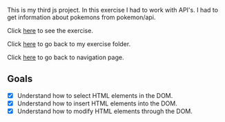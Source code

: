 This is my third js project. In this exercise I had to work with API's. I had to get information about pokemons from pokemon/api. 

Click [here](https://scenoxmans.github.io/learning-frontend/exercises/1.javascript/4.js-dom-manipulation/) to see the exercise. 

Click [here](https://github.com/scenoxmans/learning-frontend/tree/master/exercises/1.javascript) to go back to my exercise folder.

Click [here](https://scenoxmans.github.io/learning-frontend/) to go back to navigation page.


## Goals

- [x] Understand how to select HTML elements in the DOM.
- [x] Understand how to insert HTML elements into the DOM.
- [x] Understand how to modify HTML elements through the DOM.
